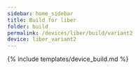 ```yaml
---
sidebar: home_sidebar
title: Build for liber
folder: build
permalink: /devices/liber/build/variant2
device: liber_variant2
---
```

{% include templates/device_build.md %}
